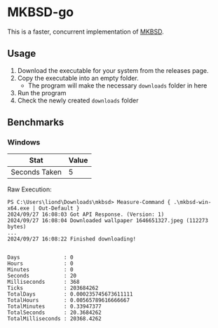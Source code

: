 # MKBSD-go
This is a faster, concurrent implementation of [MKBSD](https://github.com/nadimkobeissi/mkbsd).

## Usage
1. Download the executable for your system from the releases page.
2. Copy the executable into an empty folder. 
   - The program will make the necessary `downloads` folder in here
3. Run the program
4. Check the newly created `downloads` folder

## Benchmarks

### Windows

| Stat | Value |
|------|-------|
| Seconds Taken| 5 |

Raw Execution:
```
PS C:\Users\liond\Downloads\mkbsd> Measure-Command { .\mkbsd-win-x64.exe | Out-Default }
2024/09/27 16:08:03 Got API Response. (Version: 1)
2024/09/27 16:08:04 Downloaded wallpaper 1646651327.jpeg (112273 bytes)
...
2024/09/27 16:08:22 Finished downloading!


Days              : 0
Hours             : 0
Minutes           : 0
Seconds           : 20
Milliseconds      : 368
Ticks             : 203684262
TotalDays         : 0.000235745673611111
TotalHours        : 0.00565789616666667
TotalMinutes      : 0.33947377
TotalSeconds      : 20.3684262
TotalMilliseconds : 20368.4262
```

